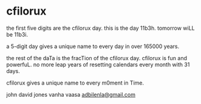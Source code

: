 # cfilorux

the first five digits are the cfilorux day.  this is the day 11b3h.  tomorrow wiLL be 11b3i.

a 5-digit day gives a unique name to every day in over 165000 years.

the rest of the daTa is the fracTion of the cfilorux day.  cfilorux is fun and powerfuL.  no more leap 
years of resetting calendars every month with 31 days. 

cfilorux gives a unique name to every m0ment in Time.

john david jones
vanha vaasa
adbilenla@gmail.com
